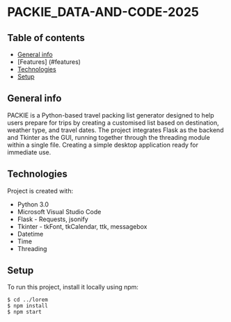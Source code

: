 # PACKIE_DATA-AND-CODE-2025

## Table of contents
* [General info](#general-info)
* [Features] (#features)
* [Technologies](#technologies)
* [Setup](#setup)

## General info
PACKIE is a Python-based travel packing list generator designed to help users prepare for trips by creating a customised list based on destination, weather type, and travel dates. The project integrates Flask as the backend and Tkinter as the GUI, running together through the threading module within a single file. Creating a simple desktop application ready for immediate use.  
	
## Technologies
Project is created with:
* Python 3.0
* Microsoft Visual Studio Code
* Flask - Requests, jsonify 
* Tkinter - tkFont, tkCalendar, ttk, messagebox 
* Datetime
* Time
* Threading 
	
## Setup
To run this project, install it locally using npm:

```
$ cd ../lorem
$ npm install
$ npm start
```
